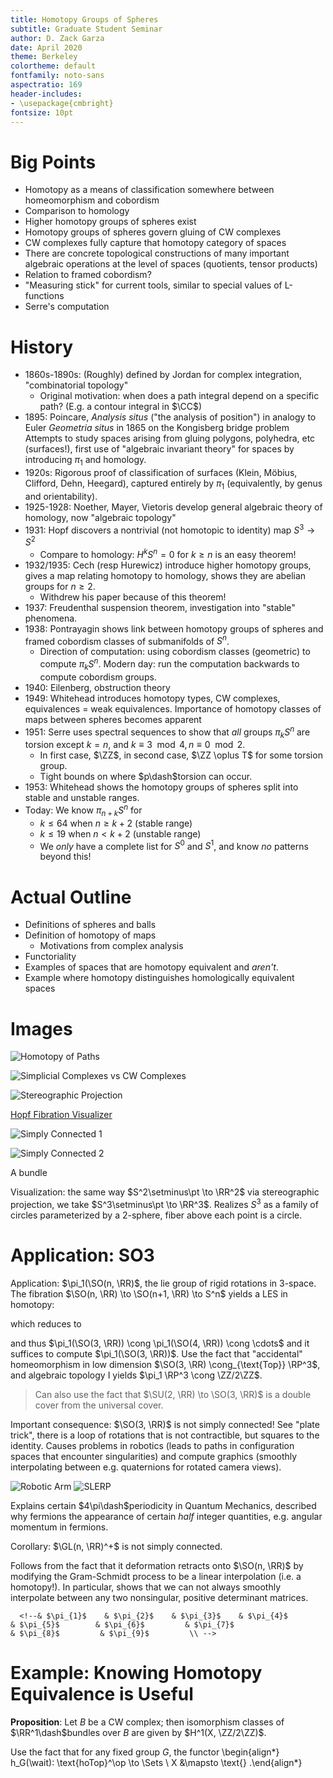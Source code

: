 ```yaml
---
title: Homotopy Groups of Spheres 
subtitle: Graduate Student Seminar
author: D. Zack Garza
date: April 2020
theme: Berkeley 
colortheme: default 
fontfamily: noto-sans
aspectratio: 169
header-includes:
- \usepackage{cmbright}
fontsize: 10pt
---
```




# Big Points

- Homotopy as a means of classification somewhere between homeomorphism and cobordism
- Comparison to homology
- Higher homotopy groups of spheres exist
- Homotopy groups of spheres govern gluing of CW complexes
- CW complexes fully capture that homotopy category of spaces
- There are concrete topological constructions of many important algebraic operations at the level of spaces (quotients, tensor products)
- Relation to framed cobordism?
- "Measuring stick" for current tools, similar to special values of L-functions
- Serre's computation

# History


- 1860s-1890s: (Roughly) defined by Jordan for complex integration, "combinatorial topology"
  - Original motivation: when does a path integral depend on a specific path? (E.g. a contour integral in $\CC$)
- 1895: Poincare, *Analysis situs* ("the analysis of position") in analogy to Euler *Geometria situs* in 1865 on the Kongisberg bridge problem
    Attempts to study spaces arising from gluing polygons, polyhedra, etc (surfaces!), first use of "algebraic invariant theory" for spaces by introducing $\pi_1$ and homology.
- 1920s: Rigorous proof of classification of surfaces (Klein, Möbius, Clifford, Dehn, Heegard), captured entirely by $\pi_1$ (equivalently, by genus and orientability).
- 1925-1928: Noether, Mayer, Vietoris develop general algebraic theory of homology, now "algebraic topology"
- 1931: Hopf discovers a nontrivial (not homotopic to identity) map $S^3 \to S^2$
  - Compare to homology: $H^k S^n = 0$ for $k\geq n$ is an easy theorem!
- 1932/1935: Cech (resp Hurewicz) introduce higher homotopy groups, gives a map relating homotopy to homology, shows they are abelian groups for $n\geq 2$.
  - Withdrew his paper because of this theorem!
- 1937: Freudenthal suspension theorem, investigation into "stable" phenomena.
- 1938: Pontrayagin shows link between homotopy groups of spheres and framed cobordism classes of submanifolds of $S^n$.
  - Direction of computation: using cobordism classes (geometric) to compute $\pi_k S^n$. Modern day: run the computation backwards to compute cobordism groups.
- 1940: Eilenberg, obstruction theory
- 1949: Whitehead introduces homotopy types, CW complexes, equivalences = weak equivalences. Importance of homotopy classes of maps between spheres becomes apparent
- 1951: Serre uses spectral sequences to show that *all* groups $\pi_k S^n$ are torsion except $k=n$, and $k\equiv 3\mod 4, n\equiv 0 \mod 2$.
  - In first case, $\ZZ$, in second case, $\ZZ \oplus T$ for some torsion group.
  - Tight bounds on where $p\dash$torsion can occur.
- 1953: Whitehead shows the homotopy groups of spheres split into stable and unstable ranges. 
- Today: We know $\pi_{n+k}S^n$ for 
  - $k \leq 64$ when $n\geq k+2$ (stable range)
  - $k \leq 19$ when $n < k+2$ (unstable range) 
  - We *only* have a complete list for $S^0$ and $S^1$, and know *no* patterns beyond this!

# Actual Outline

- Definitions of spheres and balls
- Definition of homotopy of maps
  - Motivations from complex analysis
- Functoriality 
- Examples of spaces that are homotopy equivalent and *aren't*.
- Example where homotopy distinguishes homologically equivalent spaces


# Images

![Homotopy of Paths](figures/image_2020-04-27-19-41-28.png)

![Simplicial Complexes vs CW Complexes](figures/image_2020-04-27-19-59-02.png)

![Stereographic Projection](figures/image_2020-04-27-20-43-11.png)

[Hopf Fibration Visualizer](http://philogb.github.io/page/hopf/#)

![Simply Connected 1](figures/image_2020-04-27-21-32-02.png)

![Simply Connected 2](figures/image_2020-04-27-21-32-31.png)

A bundle

<!--\begin{center}-->
<!--\begin{tikzcd}-->
<!--S_1 \ar[r] & S^3\ar[d] \\-->
<!--& S^1-->
<!--\end{tikzcd}-->
<!--\end{center}-->

Visualization: the same way $S^2\setminus\pt \to \RR^2$ via stereographic projection, we take $S^3\setminus\pt \to \RR^3$.
Realizes $S^3$ as a family of circles parameterized by a 2-sphere, fiber above each point is a circle.

# Application: SO3

Application: $\pi_1(\SO(n, \RR)$, the lie group of rigid rotations in 3-space.
The fibration $\SO(n, \RR) \to \SO(n+1, \RR) \to S^n$ yields a LES in homotopy:

<!--\begin{center}-->
<!--\begin{tikzcd}-->
<!--\pi_2 (SO(n, \RR)) \ar[r] &-->
<!--\pi_2 (SO(n, \RR)) \ar[r] &-->
<!--\pi_2 (S^n) \ar[dll] \\-->
<!--\pi_1 (SO(n, \RR)) \ar[r] &-->
<!--\pi_1 (SO(n, \RR)) \ar[r] &-->
<!--\pi_1(S^n) \\-->
<!--\end{tikzcd}-->
<!--\end{center}-->

which reduces to 

<!--\begin{align*}-->
<!--\pi_2(SO(n, \RR)) \ar[r]-->
<!--\pi_2(SO(n+1, \RR)) \ar[r]-->
<!--0 \ar[ddl] \\-->
<!--\pi_1(SO(n, \RR)) \ar[r]-->
<!--\pi_1(SO(n+1, \RR)) \ar[r]-->
<!--0 \\-->
<!--\end{align*}-->

and thus $\pi_1(\SO(3, \RR)) \cong \pi_1(\SO(4, \RR)) \cong \cdots$ and it suffices to compute $\pi_1(\SO(3, \RR))$.
Use the fact that "accidental" homeomorphism in low dimension $\SO(3, \RR) \cong_{\text{Top}} \RP^3$, and algebraic topology I yields $\pi_1 \RP^3 \cong \ZZ/2\ZZ$.

> Can also use the fact that $\SU(2, \RR) \to \SO(3, \RR)$ is a double cover from the universal cover.

Important consequence: $\SO(3, \RR)$ is not simply connected! See "plate trick", there is a loop of rotations that is not contractible, but squares to the identity.
Causes problems in robotics (leads to paths in configuration spaces that encounter singularities) and compute graphics (smoothly interpolating between e.g. quaternions for rotated camera views).

![Robotic Arm](figures/image_2020-04-27-21-28-03.png)
![SLERP](figures/image_2020-04-27-21-29-30.png)

Explains certain $4\pi\dash$periodicity in Quantum Mechanics, described why fermions the appearance of certain *half* integer quantities, e.g. angular momentum in fermions.

Corollary: $\GL(n, \RR)^+$ is not simply connected.

Follows from the fact that it deformation retracts onto $\SO(n, \RR)$ by modifying the Gram-Schmidt process to be a linear interpolation (i.e. a homotopy!).
In particular, shows that we can not always smoothly interpolate between any two nonsingular, positive determinant matrices.


<!--\begin{center}-->
<!--\begin{tikzcd}-->
      <!--& $\pi_{1}$    & $\pi_{2}$    & $\pi_{3}$    & $\pi_{4}$        & $\pi_{5}$        & $\pi_{6}$         & $\pi_{7}$                             & $\pi_{8}$         & $\pi_{9}$         \\ -->
<!--$S^0$ & 0            & 0            & 0            & 0                & 0                & 0                 & 0                                     & 0                 & 0                 \\-->
<!--$S^1$ & $\mathbb{Z}$ & 0            & 0            & 0                & 0                & 0                 & 0                                     & 0                 & 0                 \\-->
<!--$S^2$ & 0            & $\mathbb{Z}$ & $\mathbb{Z}$ & $\mathbb{Z}_{2}$ & $\mathbb{Z}_{2}$ & $\mathbb{Z}_{12}$ & $\mathbb{Z}_{2}$                      & $\mathbb{Z}_{2}$  & $\mathbb{Z}_{3}$  \\-->
<!--$S^3$ & 0            & 0            & $\mathbb{Z}$ & $\mathbb{Z}_{2}$ & $\mathbb{Z}_{2}$ & $\mathbb{Z}_{12}$ & $\mathbb{Z}_{2}$                      & $\mathbb{Z}_{2}$  & $\mathbb{Z}_{3}$  \\-->
<!--$S^4$ & 0            & 0            & 0            & $\mathbb{Z}$     & $\mathbb{Z}_{2}$ & $\mathbb{Z}_{2}$  & $\mathbb{Z}$$\times$$\mathbb{Z}_{12}$ & $\mathbb{Z}_{22}$ & $\mathbb{Z}_{22}$ \\-->
<!--$S^5$ & 0            & 0            & 0            & 0                & $\mathbb{Z}$     & $\mathbb{Z}_{2}$  & $\mathbb{Z}_{2}$                      & $\mathbb{Z}_{24}$ & $\mathbb{Z}_{2}$  \\-->
<!--$S^6$ & 0            & 0            & 0            & 0                & 0                & $\mathbb{Z}$      & $\mathbb{Z}_{2}$                      & $\mathbb{Z}_{2}$  & $\mathbb{Z}_{24}$ \\-->
<!--$S^7$ & 0            & 0            & 0            & 0                & 0                & 0                 & $\mathbb{Z}$                          & $\mathbb{Z}_{2}$  & $\mathbb{Z}_{2}$  \\-->
<!--$S^8$ & 0            & 0            & 0            & 0                & 0                & 0                 & 0                                     & $\mathbb{Z}$      & $\mathbb{Z}_{2}$  \\ -->
<!--\end{tikzcd}-->
<!--\end{center}-->

# Example: Knowing Homotopy Equivalence is Useful

**Proposition**:
Let $B$ be a CW complex; then isomorphism classes of $\RR^1\dash$bundles over $B$ are given by $H^1(X, \ZZ/2\ZZ)$.

Use the fact that for any fixed group $G$, the functor
\begin{align*}
h_G(\wait): \text{hoTop}^\op \to \Sets \\
X &\mapsto \text{}
.\end{align*}
